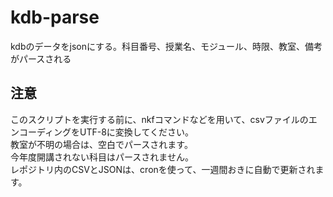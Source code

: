 # kdb-parse
kdbのデータをjsonにする。科目番号、授業名、モジュール、時限、教室、備考がパースされる

## 注意
このスクリプトを実行する前に、nkfコマンドなどを用いて、csvファイルのエンコーディングをUTF-8に変換してください。  
教室が不明の場合は、空白でパースされます。  
今年度開講されない科目はパースされません。  
レポジトリ内のCSVとJSONは、cronを使って、一週間おきに自動で更新されます。
